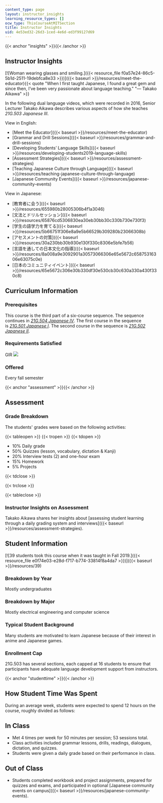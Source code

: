 ```yaml
---
content_type: page
layout: instructor_insights
learning_resource_types: []
ocw_type: ThisCourseAtMITSection
title: Instructor Insights
uid: 4e53ed32-26d3-1ced-4e6d-ed3f99127d69
---
```


{{< anchor "insights" >}}{{< /anchor >}}

Instructor Insights
-------------------

[![Woman wearing glasses and smiling.]({{< resource_file f0a57e24-86c5-5b1d-2511-19debfca8e33 >}})]({{< baseurl >}}/resources/meet-the-educator){{< quote "When I first taught Japanese, I found a great gem and since then, I’ve been very passionate about language teaching." "— Takako Aikawa" >}}

In the following dual language videos, which were recorded in 2016, Senior Lecturer Takako Aikawa describes various aspects of how she teaches _21G.503 Japanese III_.

View in English:

*   [Meet the Educator]({{< baseurl >}}/resources/meet-the-educator)
*   [Grammar and Drill Sessions]({{< baseurl >}}/resources/grammar-and-drill-sessions)
*   [Developing Students’ Language Skills]({{< baseurl >}}/resources/developing-students2019-language-skills)
*   [Assessment Strategies]({{< baseurl >}}/resources/assessment-strategies)
*   [Teaching Japanese Culture through Language]({{< baseurl >}}/resources/teaching-japanese-culture-through-language)
*   [Japanese Community Events]({{< baseurl >}}/resources/japanese-community-events)

View in Japanese:

*   [教育者に会う]({{< baseurl >}}/resources/655980b28005306b4f1a3046)
*   [文法とドリルセッション]({{< baseurl >}}/resources/65876cd5306830ea30eb30bb30c330b730e730f3)
*   [学生の語学力を育てる]({{< baseurl >}}/resources/5b66751f306e8a9e5b66529b309280b23066308b) 
*   [アセスメントの対策]({{< baseurl >}}/resources/30a230bb30b930e130f330c8306e5bfe7b56)
*   [言語を通しての日本文化の指導]({{< baseurl >}}/resources/8a008a9e3092901a30573066306e65e5672c65875316306e63075c0e)
*   [日本のコミュニティイベント]({{< baseurl >}}/resources/65e5672c306e30b330df30e530cb30c630a330a430f330c8)

Curriculum Information
----------------------

### Prerequisites

This course is the third part of a six-course sequence. The sequence continues in [_21G.504 Japanese IV_](/courses/21g-504-japanese-iv-spring-2009/). The first course in the sequence is [_21G.501 Japanese I_](/courses/21g-501-japanese-i-fall-2012/). The second course in the sequence is [_21G.502 Japanese II_](/courses/21g-502-japanese-ii-spring-2013/).

### Requirements Satisfied

GIR ![](/images/educator/icon-question-gir.png)

### Offered

Every fall semester

{{< anchor "assessment" >}}{{< /anchor >}}

Assessment
----------

### Grade Breakdown

The students' grades were based on the following activities:

{{< tableopen >}}
{{< tropen >}}
{{< tdopen >}}
- 10% Daily grade
- 50% Quizzes (lesson, vocabulary, dictation & Kanji)
- 20% Interview tests (2) and one-hour exam
- 15% Homework
- 5% Projects

{{< tdclose >}}

{{< trclose >}}

{{< tableclose >}}

### Instructor Insights on Assessment

Takako Aikawa shares her insights about [assessing student learning through a daily grading system and interviews]({{< baseurl >}}/resources/assessment-strategies).

Student Information
-------------------

[![39 students took this course when it was taught in Fall 2019.]({{< resource_file e0f74e03-e28d-f717-b774-33814f8a4da7 >}})]({{< baseurl >}}/resources/39)

### Breakdown by Year

Mostly undergraduates

### Breakdown by Major

Mostly electrical engineering and computer science

### Typical Student Background

Many students are motivated to learn Japanese because of their interest in anime and Japanese games.

### Enrollment Cap

21G.503 has several sections, each capped at 16 students to ensure that participants have adequate language development support from instructors.

{{< anchor "studenttime" >}}{{< /anchor >}}

How Student Time Was Spent
--------------------------

During an average week, students were expected to spend 12 hours on the course, roughly divided as follows:

In Class
--------

*   Met 4 times per week for 50 minutes per session; 53 sessions total.
*   Class activities included grammar lessons, drills, readings, dialogues, dictation, and quizzes.
*   Students were given a daily grade based on their performance in class.

Out of Class
------------

*   Students completed workbook and project assignments, prepared for quizzes and exams, and participated in optional [Japanese community events on campus]({{< baseurl >}}/resources/japanese-community-events).